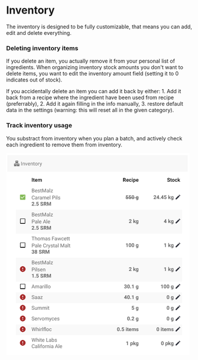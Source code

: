 # Inventory

The inventory is designed to be fully customizable, that means you can add, edit and delete everything.

### Deleting inventory items

If you delete an item, you actually remove it from your personal list of ingredients. When organizing inventory stock amounts you don't want to delete items, you want to edit the inventory amount field \(setting it to 0 indicates out of stock\).

If you accidentally delete an item you can add it back by either: 1. Add it back from a recipe where the ingredient have been used from recipe \(preferrably\), 2. Add it again filling in the info manually, 3. restore default data in the settings \(warning: this will reset all in the given category\).

### Track inventory usage

You substract from inventory when you plan a batch, and actively check each ingredient to remove them from inventory.

![Items not in stock is marked with a red exclamation mark](../.gitbook/assets/image%20%2890%29.png)

